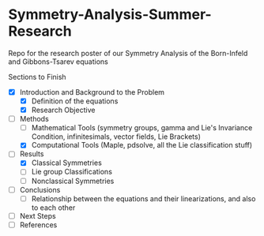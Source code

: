 # Symmetry-Analysis-Summer-Research
Repo for the research poster of our Symmetry Analysis of the Born-Infeld and Gibbons-Tsarev equations

Sections to Finish
- [x] Introduction and Background to the Problem
  - [x] Definition of the equations
  - [x] Research Objective
- [ ] Methods
  - [ ] Mathematical Tools (symmetry groups, gamma and Lie's Invariance Condition, infinitesimals, vector fields, Lie Brackets)
  - [x] Computational Tools (Maple, pdsolve, all the Lie classification stuff)
- [ ] Results
  - [x] Classical Symmetries
  - [ ] Lie group Classifications
  - [ ] Nonclassical Symmetries
- [ ] Conclusions
  - [ ] Relationship between the equations and their linearizations, and also to each other
- [ ] Next Steps
- [ ] References
